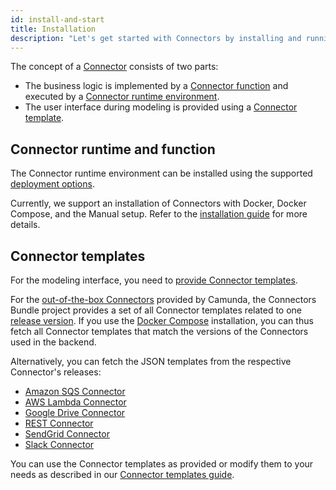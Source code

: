 ```yaml
---
id: install-and-start
title: Installation
description: "Let's get started with Connectors by installing and running them."
---
```


The concept of a [Connector](/components/integration-framework/introduction.md#connectors) consists of two parts:

- The business logic is implemented by a [Connector function](/components/integration-framework/connectors/custom-built-connectors/connector-sdk.md#runtime-logic)
  and executed by a [Connector runtime environment](/components/integration-framework/connectors/custom-built-connectors/connector-sdk.md#runtime-environments).
- The user interface during modeling is provided using a [Connector template](/components/integration-framework/connectors/custom-built-connectors/connector-templates.md).

## Connector runtime and function

The Connector runtime environment can be installed using the supported [deployment options](/self-managed/platform-deployment/overview.md#deployment-options).

Currently, we support an installation of Connectors with Docker, Docker Compose, and the Manual setup. Refer to the [installation guide](/self-managed/platform-deployment/overview.md) for more details.

## Connector templates

For the modeling interface, you need to [provide Connector templates](/components/integration-framework/connectors/custom-built-connectors/connector-templates.md#providing-and-using-connector-templates).

For the [out-of-the-box Connectors](/components/integration-framework/connectors/out-of-the-box-connectors/available-connectors-overview.md) provided by Camunda,
the Connectors Bundle project provides a set of all Connector templates related to one [release version](https://github.com/camunda/connectors-bundle/releases).
If you use the [Docker Compose](/self-managed/platform-deployment/docker.md#docker-compose) installation, you can thus fetch all Connector templates that match the versions of the Connectors used in the backend.

Alternatively, you can fetch the JSON templates from the respective Connector's releases:

- [Amazon SQS Connector](https://github.com/camunda/connector-sqs/releases)
- [AWS Lambda Connector](https://github.com/camunda/connector-aws-lambda/releases)
- [Google Drive Connector](https://github.com/camunda/connector-google-drive/releases)
- [REST Connector](https://github.com/camunda/connector-http-json/releases)
- [SendGrid Connector](https://github.com/camunda/connector-sendgrid/releases)
- [Slack Connector](https://github.com/camunda/connector-slack/releases)

You can use the Connector templates as provided or modify them to your needs as described in our [Connector templates guide](/components/integration-framework/connectors/custom-built-connectors/connector-templates.md).
